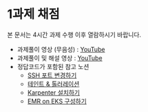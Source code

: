 # 1과제 채점 
본 문서는 4시간 과제 수행 이후 열람하시기 바랍니다.

- 과제풀이 영상 (무음성) : [YouTube](https://youtu.be/wnpolhnyPg0)
- 과제풀이 및 해설 영상 : [YouTube](https://youtu.be/NqQR9ZsATfw)
- 정답코드가 포함된 참고 노션
  - [SSH 포트 변경하기](https://childlike-second-a2f.notion.site/SSH-SSH-1e72e1362ad88017b11bc31f648b08d8?pvs=4)
  - [테인트 & 톨러레이션](https://childlike-second-a2f.notion.site/Taints-Tolerations-1f62e1362ad88043b41ec32c9204fc32?pvs=4)
  - [Karpenter 설치하기](https://childlike-second-a2f.notion.site/Karpenter-1f42e1362ad880f19336c9e1a1c0931b?pvs=4)
  - [EMR on EKS 구성하기](https://childlike-second-a2f.notion.site/emr-on-eks-1f42e1362ad88043a05dc47c7d3b6a8d?pvs=4)